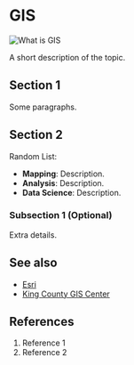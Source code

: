 # GIS
![What is GIS](https://www.google.com/url?sa=i&url=https%3A%2F%2Fgisgeography.com%2Fwhat-is-gis%2F&psig=AOvVaw2kHi8l_OrkelNGhlL4pqd6&ust=1737098903824000&source=images&cd=vfe&opi=89978449&ved=0CBQQjRxqFwoTCNjsoezb-YoDFQAAAAAdAAAAABAE)

A short description of the topic.

## Section 1
Some paragraphs.

## Section 2
Random List:

- **Mapping**: Description.
- **Analysis**: Description.
- **Data Science**: Description.

### Subsection 1 (Optional)
Extra details.

## See also
- [Esri](https://www.esri.com/en-us/home)
- [King County GIS Center](https://kingcounty.gov/en/dept/kcit/data-information-services/gis-center)

## References
1. Reference 1
2. Reference 2
